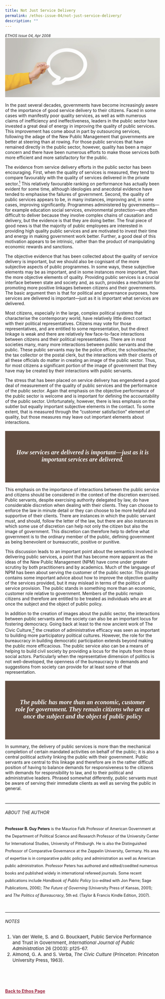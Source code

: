 ```yaml
---
title: Not Just Service Delivery
permalink: /ethos-issue-04/not-just-service-delivery/
description: ""
---
```

<style>

.back a
{
	color: #9f2943;
	font-weight: bold;
}

#banner img
{
	width:100%;
}
	
.author
{
border-bottom: 1px solid black;
margin-top:40px;
padding-bottom:30px;
border-top: 1px solid black;	

}

.author p {
	font-size: 0.9em;
	line-height:24px !important;
	}	
	

.boxheader {
	color: white !important;
	}	
	
.brown
{
background-color: #634E41;
padding: 30px;
margin-top:20px;
font-family: Georgia;
font-size:20px;
font-style: italic;
text-align: center;
}
		
.brown h5
{
color: white;	
}				

.containerbox {
	background-color: #B7C9E2;
	border-radius: 10px;
	padding: 5%;
	margin-top: 5%;
	}	

li {
	font-size: 15px !important;
	
	}	
	
.notestop
{
	font-size: 15px;
	line-height:22px !important;
}	
	

</style>



<em><small>ETHOS Issue 04, Apr 2008</small></em>
<img src="/images/Landing_Banner_Images/banner_opinion.jpg">


<p>In the past several decades, governments have become increasingly aware of the importance of good service delivery to their citizens. Faced in some cases with manifestly poor quality services, as well as with numerous claims of inefficiency and ineffectiveness, leaders in the public sector have invested a great deal of energy in improving the quality of public services. This improvement has come about in part by outsourcing services, following the adage of the New Public Management that governments are better at steering than at rowing. For those public services that have remained directly in the public sector, however, quality has been a major concern and there have been numerous efforts to make those services both more efficient and more satisfactory for the public.</p>

<p>The evidence from service delivery efforts in the public sector has been encouraging. First, when the quality of services is measured, they tend to compare favourably with the quality of services delivered in the private sector.<a href="#notes"><sup>1</sup></a> This relatively favourable ranking on performance has actually been evident for some time, although ideologies and anecdotal evidence have tended to emphasise the failures of government. Second, the quality of public services appears to be, in many instances, improving and, in some cases, improving significantly. Programmes administered by governments—for example education social services, environmental protection—are often difficult to deliver because they involve complex chains of causation and delivery, but the evidence is that they are doing better. The final piece of good news is that the majority of public employees are interested in providing high quality public services and are motivated to invest their time and energy in making government work better. Further, a good deal of this motivation appears to be intrinsic, rather than the product of manipulating economic rewards and sanctions.</p>

<p>The objective evidence that has been collected about the quality of service delivery is important, but we should also be cognisant of the more subjective aspects of public programmes. In some ways, these subjective elements may be as important, and in some instances more important, than the more objective elements of quality. Providing public services is a crucial interface between state and society and, as such, provides a mechanism for promoting more positive linkages between citizens and their governments. The basic argument then is that for political and governance purposes, how services are delivered is important—just as it is important what services are delivered.</p>

<p>Most citizens, especially in the large, complex political systems that characterise the contemporary world, have relatively little direct contact with their political representatives. Citizens may vote for those representatives, and are entitled to some representation, but the direct linkage is weak and there are relatively few face-to-face interactions between citizens and their political representatives. There are in most societies many, many more interactions between public servants and the public. These public servants may be the police officer, the schoolteacher, the tax collector or the postal clerk, but the interactions with their clients of all these officials do matter in creating an image of the public sector. Thus, for most citizens a significant portion of the image of government that they have may be created by their interactions with public servants.</p>

<p>The stress that has been placed on service delivery has engendered a good deal of measurement of the quality of public services and the performance of the public sector. Again that emphasis on the objective performance of the public sector is welcome and is important for defining the accountability of the public sector. Unfortunately, however, there is less emphasis on the subtler but equally important subjective elements in the contact. To some extent, that is measured through the “customer satisfaction” element of quality, but those measures may leave out important elements about interactions.</p>

<div class="brown">

<h5><em>
How services are delivered is important—just as it is important services are
delivered.
</em></h5>
</div>


<p>This emphasis on the importance of interactions between the public service and citizens should be considered in the context of the discretion exercised. Public servants, despite exercising authority delegated by law, do have considerable discretion when dealing with their clients. They can choose to enforce the law in minute detail or they can choose to be more helpful and supportive of their clients. There are instances in which the public servant must, and should, follow the letter of the law, but there are also instances in which some use of discretion can help not only the citizen but also the image of government. This discretion can therefore help to define what government is to the ordinary member of the public, defining government as being benevolent or bureaucratic, positive or punitive.</p>

<p>This discussion leads to an important point about the semantics involved in delivering public services, a point that has become more apparent as the ideas of the New Public Management (NPM) have come under greater scrutiny by both practitioners and by academics. Much of the language of NPM has been about serving the customer of the public sector. This phrase contains some important advice about how to improve the objective quality of the services provided, but it may mislead in terms of the politics of service provision. The public stands in something more than an economic, customer role relative to government. Members of the public remain citizens and therefore are entitled to be treated as individuals who are at once the subject and the object of public policy.</p>

<p>In addition to the creation of images about the public sector, the interactions between public servants and the society can also be an important locus for fostering democracy. Going back at least to the now ancient work of The Civic Culture,<a href="#notes"><sup>2</sup></a> the creation of administrative efficacy was seen as important to building more participatory political cultures. However, the role for the bureaucracy in building democratic participation extends beyond making the public more efficacious. The public service also can be a means of helping to build civil society by providing a locus for the inputs from those social actors. Particularly when the representative dimension of politics is not well-developed, the openness of the bureaucracy to demands and suggestions from society can provide for at least some of that representation.</p>


<div class="brown">

<h5><em>
The public has more than an economic, customer role for government. They remain
citizens who are at once the subject and the object of public policy
</em></h5>
</div>


<p>In summary, the delivery of public services is more than the mechanical completion of certain mandated activities on behalf of the public; it is also a central political activity linking the public with their government. Public servants are central to this linkage and therefore are in the rather difficult position of having to balance demands for responsiveness to the citizens with demands for responsibility to law, and to their political and administrative leaders. Phrased somewhat differently, public servants must be aware of serving their immediate clients as well as serving the public in general.</p>

<div class="author">

<h6>ABOUT THE AUTHOR</h6>

<p class="small-text"><strong>Professor B. Guy Peters</strong> is the Maurice Falk Professor of American Government at the Department of Political Science and Research Professor of the University Center for International Studies, University of Pittsburgh. He is also the Distinguished Professor of Comparative Governance at the Zeppelin University, Germany. His area of expertise is in comparative public policy and administration as well as American public administration. Professor Peters has authored and edited/coedited numerous books and published widely in international refereed journals. Some recent publications include <em>Handbook of Public Policy</em> (co-edited with Jon Pierre; Sage Publications, 2006); <em>The Future of Governing</em> (University Press of Kansas, 2001); and <em>The Politics of Bureaucracy</em>, 5th ed. (Taylor &amp; Francis Kindle Edition, 2007).</p>

</div>

<h6><a name="notes"></a>NOTES</h6>

<ol>
<li class="small-text">Van der Welle, S. and G. Bouckaert, Public Service Performance and Trust in Government, <em>International Journal of Public Administration</em> 26 (2003): p125-67.</li>
<li class="small-text">Almond, G. A. and S. Verba, <em>The Civic Culture</em> (Princeton: Princeton University Press, 1963).</li>
</ol>

<br>




<br>

<br>
<br>	
<div class="back">
<a href="/ethos/">Back to Ethos Page</a>	
</div>